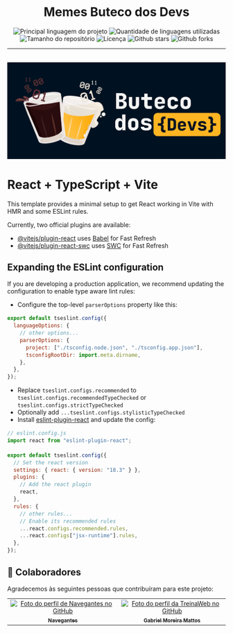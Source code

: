<h1 align="center">Memes Buteco dos Devs</h1>

<p align="center">
  <img alt="Principal linguagem do projeto" src="https://img.shields.io/github/languages/top/navegantes/memesbutecodev?color=FF8400">

  <img alt="Quantidade de linguagens utilizadas" src="https://img.shields.io/github/languages/count/navegantes/memesbutecodev?color=FF8400">

  <img alt="Tamanho do repositório" src="https://img.shields.io/github/repo-size/navegantes/memesbutecodev?color=FF8400">

  <img alt="Licença" src="https://img.shields.io/github/license/navegantes/memesbutecodev?color=FF8400">
  
  <img alt="Github stars" src="https://img.shields.io/github/stars/navegantes/memesbutecodev?color=FF8400" />
  
  <img alt="Github forks" src="https://img.shields.io/github/forks/navegantes/memesbutecodev?color=FF8400" />
</p>

  <!-- <img alt="Github issues" src="https://img.shields.io/github/issues/navegantes/memesbutecodev?color=56BEB8" /> -->

<!-- Status -->

<!-- <h4 align="center">
	🚧  PokeReal:dex 🚀 Em construção...  🚧
</h4>  -->

<hr>

<!-- <p align="center">
  <a href="#dart-sobre">Sobre</a> &#xa0; | &#xa0;
  <a href="#sparkles-funcionalidades">Funcionalidades</a> &#xa0; | &#xa0;
  <a href="#rocket-tecnologias">Tecnologias</a> &#xa0; | &#xa0;
  <a href="#white_check_mark-pré-requisitos">Pré requisitos</a> &#xa0; | &#xa0;
  <a href="#checkered_flag-começando">Começando</a> &#xa0; | &#xa0;
  <a href="#memo-licença">Licença</a> &#xa0; | &#xa0;
  <a href="https://github.com/navegantes" target="_blank">Autor</a>
</p> -->

<br>

<div align="center" id="top"> 
  <img src="./public/Logo.png" alt="PokeReal Dex" />
</div>

# React + TypeScript + Vite

This template provides a minimal setup to get React working in Vite with HMR and some ESLint rules.

Currently, two official plugins are available:

- [@vitejs/plugin-react](https://github.com/vitejs/vite-plugin-react/blob/main/packages/plugin-react/README.md) uses [Babel](https://babeljs.io/) for Fast Refresh
- [@vitejs/plugin-react-swc](https://github.com/vitejs/vite-plugin-react-swc) uses [SWC](https://swc.rs/) for Fast Refresh

## Expanding the ESLint configuration

If you are developing a production application, we recommend updating the configuration to enable type aware lint rules:

- Configure the top-level `parserOptions` property like this:

```js
export default tseslint.config({
  languageOptions: {
    // other options...
    parserOptions: {
      project: ["./tsconfig.node.json", "./tsconfig.app.json"],
      tsconfigRootDir: import.meta.dirname,
    },
  },
});
```

- Replace `tseslint.configs.recommended` to `tseslint.configs.recommendedTypeChecked` or `tseslint.configs.strictTypeChecked`
- Optionally add `...tseslint.configs.stylisticTypeChecked`
- Install [eslint-plugin-react](https://github.com/jsx-eslint/eslint-plugin-react) and update the config:

```js
// eslint.config.js
import react from "eslint-plugin-react";

export default tseslint.config({
  // Set the react version
  settings: { react: { version: "18.3" } },
  plugins: {
    // Add the react plugin
    react,
  },
  rules: {
    // other rules...
    // Enable its recommended rules
    ...react.configs.recommended.rules,
    ...react.configs["jsx-runtime"].rules,
  },
});
```

## 🤝 Colaboradores

Agradecemos às seguintes pessoas que contribuíram para este projeto:

<table>
  <tr>
    <td align="center">
      <a href="#">
        <img src="https://github.com/navegantes.png" width="100px;" alt="Foto do perfil de Navegantes no GitHub"/><br>
        <sub>
          <b>Navegantes</b>
        </sub>
      </a>
    </td>
    <td align="center">
      <a href="https://github.com/CodeMoreira">
        <img src="https://github.com/CodeMoreira.png" width="100px;" alt="Foto do perfil da TreinaWeb no GitHub"/><br>
        <sub>
          <b>Gabriel Moreira Mattos</b>
        </sub>
      </a>
    </td>
  </tr>
</table>
